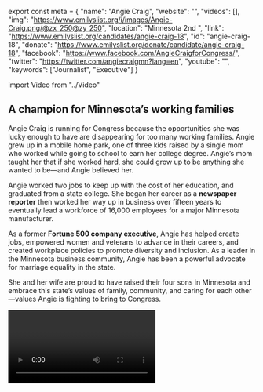 export const meta = {
  "name": "Angie Craig",
  "website": "",
  "videos": [],
  "img": "https://www.emilyslist.org/i/images/Angie-Craig.png/@zx_250@zy_250",
  "location": "Minnesota 2nd ",
  "link": "https://www.emilyslist.org/candidates/angie-craig-18",
  "id": "angie-craig-18",
  "donate": "https://www.emilyslist.org/donate/candidate/angie-craig-18",
  "facebook": "https://www.facebook.com/AngieCraigforCongress/",
  "twitter": "https://twitter.com/angiecraigmn?lang=en",
  "youtube": "",
  "keywords": ["Journalist", "Executive"]
}

import Video from "../Video"

## A champion for Minnesota’s working families

Angie Craig is running for Congress because the opportunities she was lucky enough to have are disappearing for too many working families. Angie grew up in a mobile home park, one of three kids raised by a single mom who worked while going to school to earn her college degree. Angie’s mom taught her that if she worked hard, she could grow up to be anything she wanted to be—and Angie believed her.

Angie worked two jobs to keep up with the cost of her education, and graduated from a state college. She began her career as a **newspaper reporter** then worked her way up in business over fifteen years to eventually lead a workforce of 16,000 employees for a major Minnesota manufacturer.

As a former **Fortune 500 company executive**, Angie has helped create jobs, empowered women and veterans to advance in their careers, and created workplace policies to promote diversity and inclusion. As a leader in the Minnesota business community, Angie has been a powerful advocate for marriage equality in the state.

She and her wife are proud to have raised their four sons in Minnesota and embrace this state’s values of family, community, and caring for each other—values Angie is fighting to bring to Congress.

<Video id="TE81oYMY8X4" />

## A business leader fighting to expand economic opportunity

Angie is deeply committed to expanding economic opportunity for all Minnesotans, improving access to health care, and making education affordable. As a business leader at Minnesota-based St. Jude Medical, Angie led a team united by a common goal “to grow the business by serving our patients,” she has said. “I saw firsthand the power of research and development. Our world-class team of scientists and engineers gave us products that literally saved our patients’ lives while boosting the economy.” In Congress, Angie will work tirelessly to grow our economy and create jobs that help hardworking Minnesotans get ahead. She has collaborated with four-year universities, community colleges, and technical schools to ensure that students gained the skills they needed for available good-paying jobs, and will be a fierce advocate for educational opportunity in Congress. When Angie was growing up, her family didn’t always have health insurance, and she saw firsthand how medical bills threatened their economic security. In Congress, she will fight to expand access to affordable quality health care for all.

## A chance to flip a swing seat from red to blue

Angie is running against Jason Lewis, a dangerous Republican extremist who narrowly won this swing seat when Angie ran in 2016. This is a true purple district, and this seat is a must-win for Democrats as we fight to take back the House in 2018. Congressman Lewis was dubbed ‘Minnesota's Mr. Right’ by the local Tea Party, and his radical agenda is out of step with the values of the Minnesotans he was elected to represent. He votes in lockstep with his party’s leaders, serving special interests at the expense of working families, and as a former conservative talk radio host he has an outrageous record of disparaging women and people of color. Lewis has called “a vast majority” of young, single women “non-thinking.” He has criticized natural disaster victims as “a bunch of whiners.” And he equated taxing the wealthiest among us with slavery. Angie is ready to take him on and to fight back against his toxic agenda and rhetoric with her experience, leadership, and Minnesota values. Our country has never before elected an openly lesbian mother to the House, and Angie is poised to give LGBTQ families a new voice in the halls of power. In 2000, Angie’s fight for custody of her adopted son led to a landmark ruling making it possible for other same-sex couples to adopt. She has said “we can’t rest on past successes” when it comes to advancing equality—especially at a time when the Republicans in control of Washington advance an extreme anti-family agenda that threatens to undo the progress we’ve worked so hard to make. Angie has what it takes to flip this seat from red to blue and to help us take back the House. Let’s show her our full support so that hardworking families in the Second District will finally have a representative in Congress who speaks for them.
